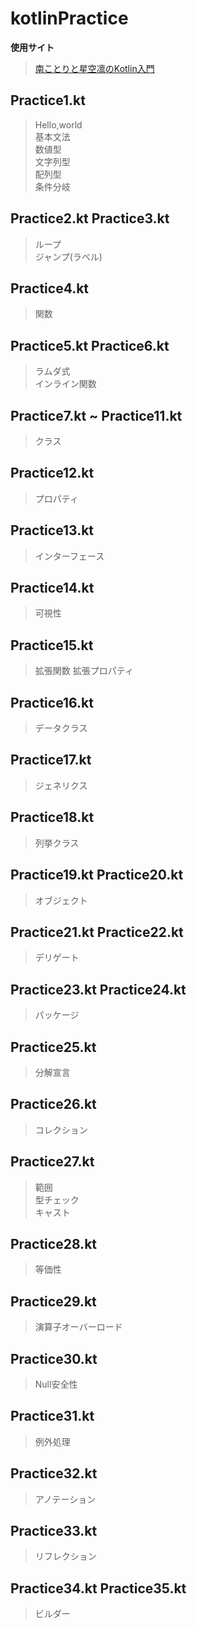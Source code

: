 # kotlinPractice

**使用サイト**
>[南ことりと星空凛のKotlin入門](http://learn-with-muse.sato-t.net/?page_id=5080)
>

## Practice1.kt
>Hello,world<br>
>基本文法<br>
>数値型<br>
>文字列型<br>
>配列型<br>
>条件分岐<br>
>

## Practice2.kt Practice3.kt
>ループ<br>
>ジャンプ(ラベル)

## Practice4.kt
>関数

## Practice5.kt Practice6.kt
>ラムダ式<br>
>インライン関数

## Practice7.kt ~ Practice11.kt
>クラス

## Practice12.kt
>プロパティ

## Practice13.kt
>インターフェース

## Practice14.kt
>可視性

## Practice15.kt
>拡張関数
>拡張プロパティ

## Practice16.kt
>データクラス

## Practice17.kt
>ジェネリクス

## Practice18.kt
>列挙クラス

## Practice19.kt Practice20.kt
>オブジェクト

## Practice21.kt Practice22.kt
>デリゲート

## Practice23.kt Practice24.kt
>パッケージ

## Practice25.kt
>分解宣言

## Practice26.kt
>コレクション

## Practice27.kt
>範囲<br>
>型チェック<br>
>キャスト

## Practice28.kt
>等価性

## Practice29.kt
>演算子オーバーロード

## Practice30.kt
>Null安全性

## Practice31.kt
>例外処理

## Practice32.kt
>アノテーション

## Practice33.kt
>リフレクション

## Practice34.kt Practice35.kt
>ビルダー